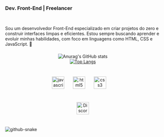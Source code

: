 <br clear="both">



### Dev. Front-End | Freelancer

<br clear="both">

<p align="left">Sou um desenvolvedor Front-End especializado em criar projetos do zero e construir interfaces limpas e eficientes. Estou sempre buscando aprender e evoluir minhas habilidades, com foco em linguagens como HTML, CSS e JavaScript. 🚀</p>

###


<div align="center">
  <img src="https://github-readme-stats.vercel.app/api?username=GRlNG0&show_icons=true&theme=dark" alt="Anurag's GitHub stats" />
</div>


<div align="center">
  <a href="https://github.com/anuraghazra/github-readme-stats">
    <img src="https://github-readme-stats.vercel.app/api/top-langs/?username=GRlNG0&layout=compact&theme=dark" alt="Top Langs" />
  </a>
</div>

###
<br clear="both">

<div align="center">
  <img src="https://cdn.jsdelivr.net/gh/devicons/devicon/icons/javascript/javascript-original.svg" height="40" alt="javascript logo"  />
  <img width="20" />
  <img src="https://cdn.jsdelivr.net/gh/devicons/devicon/icons/html5/html5-original.svg" height="40" alt="html5 logo"  />
  <img width="20" />
  <img src="https://cdn.jsdelivr.net/gh/devicons/devicon/icons/css3/css3-original.svg" height="40" alt="css3 logo"  />
  <img width="20" />
  
</div>

###

<div align="left">
</div>

###

<br clear="both">

<div align="center">
   <a href="https://discord.com/users/994208977468538890" target="_blank">
    <img src="https://img.shields.io/badge/Discord-5865F2?logo=discord&logoColor=white" height="40" alt="Discord"  />
  </a>
</div>

###

<br clear="both">

<div align="center">
</div>

<picture>
  <source media="(prefers-color-scheme: dark)" srcset="https://raw.githubusercontent.com/GRING0/GRING0/output/github-snake-dark.svg" />
  <source media="(prefers-color-scheme: light)" srcset="https://raw.githubusercontent.com/GRING0/GRING0/output/github-snake.svg" />
  <img alt="github-snake" src="https://raw.githubusercontent.com/GRING0/GRING0/output/github-snake.svg" />
</picture>

###
